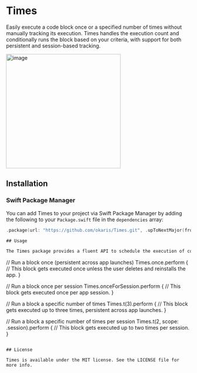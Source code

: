 # Times

Easily execute a code block once or a specified number of times without manually tracking its execution. Times handles the execution count and conditionally runs the block based on your criteria, with support for both persistent and session-based tracking.

<img width="312" alt="image" src="https://github.com/okaris/Times/assets/1448702/cc1daa08-7557-415b-aa20-234d2ee3cbe9">

## Installation

### Swift Package Manager

You can add Times to your project via Swift Package Manager by adding the following to your `Package.swift` file in the `dependencies` array:

```swift
.package(url: "https://github.com/okaris/Times.git", .upToNextMajor(from: "2.0.0"))

## Usage

The Times package provides a fluent API to schedule the execution of code blocks based on the number of times they have been run. Here are some examples:


```
// Run a block once (persistent across app launches)
Times.once.perform {
  // This block gets executed once unless the user deletes and reinstalls the app.
}

// Run a block once per session
Times.onceForSession.perform {
  // This block gets executed once per app session.
}

// Run a block a specific number of times
Times.t(3).perform {
  // This block gets executed up to three times, persistent across app launches.
}

// Run a block a specific number of times per session
Times.t(2, scope: .session).perform {
  // This block gets executed up to two times per session.
}


```

## License

Times is available under the MIT license. See the LICENSE file for more info.
